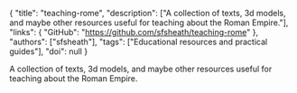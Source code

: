 {
  "title": "teaching-rome",
  "description": ["A collection of texts, 3d models, and maybe other resources useful for teaching about the Roman Empire."],
  "links": {
    "GitHub": "https://github.com/sfsheath/teaching-rome"
  },
  "authors": ["sfsheath"],
  "tags": ["Educational resources and practical guides"],
  "doi": null
}

<!-- Generated by csv2md.R – do not edit by hand -->

A collection of texts, 3d models, and maybe other resources useful for teaching about the Roman Empire.